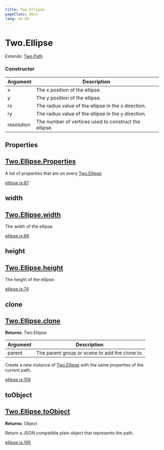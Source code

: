 ```yaml
---
title: Two.Ellipse
pageClass: docs
lang: en-US
---
```


# Two.Ellipse


<div class="extends">

Extends: [Two.Path](/docs/path/)

</div>





<div class="meta">
  <custom-button text="Source" type="source" href="https://github.com/jonobr1/two.js/blob/main/src/shapes/ellipse.js" />
</div>



### Constructor


| Argument | Description |
| ---- | ----------- |
|  x  | The x position of the ellipse. |
|  y  | The y position of the ellipse. |
|  rx  | The radius value of the ellipse in the x direction. |
|  ry  | The radius value of the ellipse in the y direction. |
|  resolution  | The number of vertices used to construct the ellipse. |



<div class="static member ">

## Properties

<h2 class="longname" aria-hidden="true"><a href="#Properties"><span class="prefix">Two.Ellipse.</span><span class="shortname">Properties</span></a></h2>










<div class="properties">

A list of properties that are on every [Two.Ellipse](/docs/shapes/ellipse/).

</div>










<div class="meta">

  <a class="lineno" target="_blank" rel="noopener noreferrer" href="https://github.com/jonobr1/two.js/blob/main/src/shapes/ellipse.js#L87">
    ellipse.js:87
  </a>

</div>




</div>



<div class="instance member ">

## width

<h2 class="longname" aria-hidden="true"><a href="#width"><span class="prefix">Two.Ellipse.</span><span class="shortname">width</span></a></h2>










<div class="properties">

The width of the ellipse.

</div>










<div class="meta">

  <a class="lineno" target="_blank" rel="noopener noreferrer" href="https://github.com/jonobr1/two.js/blob/main/src/shapes/ellipse.js#L66">
    ellipse.js:66
  </a>

</div>




</div>



<div class="instance member ">

## height

<h2 class="longname" aria-hidden="true"><a href="#height"><span class="prefix">Two.Ellipse.</span><span class="shortname">height</span></a></h2>










<div class="properties">

The height of the ellipse.

</div>










<div class="meta">

  <a class="lineno" target="_blank" rel="noopener noreferrer" href="https://github.com/jonobr1/two.js/blob/main/src/shapes/ellipse.js#L74">
    ellipse.js:74
  </a>

</div>




</div>



<div class="instance function ">

## clone

<h2 class="longname" aria-hidden="true"><a href="#clone"><span class="prefix">Two.Ellipse.</span><span class="shortname">clone</span></a></h2>




<div class="returns">

__Returns__: Two.Ellipse



</div>









<div class="params">

| Argument | Description |
| ---- | ----------- |
|  parent  | The parent group or scene to add the clone to. |
</div>




<div class="description">

Create a new instance of [Two.Ellipse](/docs/shapes/ellipse/) with the same properties of the current path.

</div>





<div class="meta">

  <a class="lineno" target="_blank" rel="noopener noreferrer" href="https://github.com/jonobr1/two.js/blob/main/src/shapes/ellipse.js#L158">
    ellipse.js:158
  </a>

</div>




</div>



<div class="instance function ">

## toObject

<h2 class="longname" aria-hidden="true"><a href="#toObject"><span class="prefix">Two.Ellipse.</span><span class="shortname">toObject</span></a></h2>




<div class="returns">

__Returns__: Object



</div>












<div class="description">

Return a JSON compatible plain object that represents the path.

</div>





<div class="meta">

  <a class="lineno" target="_blank" rel="noopener noreferrer" href="https://github.com/jonobr1/two.js/blob/main/src/shapes/ellipse.js#L195">
    ellipse.js:195
  </a>

</div>




</div>


